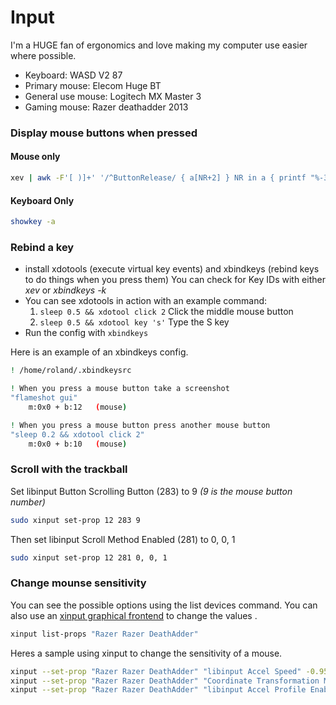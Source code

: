 # Input

I'm a HUGE fan of ergonomics and love making my computer use easier where possible.

* Keyboard: WASD V2 87
* Primary mouse: Elecom Huge BT
* General use mouse: Logitech MX Master 3
* Gaming mouse: Razer deathadder 2013

### Display mouse buttons when pressed

#### Mouse only

```bash
xev | awk -F'[ )]+' '/^ButtonRelease/ { a[NR+2] } NR in a { printf "%-3s %s\n", $5, $8 }'
```

#### Keyboard Only

```bash
showkey -a
```

### Rebind a key

* install xdotools (execute virtual key events) and xbindkeys (rebind keys to do things when you press them)
You can check for Key IDs with either *xev* or *xbindkeys -k*
* You can see xdotools in action with an example command:
  1. ```sleep 0.5 && xdotool click 2``` Click the middle mouse button
  2. ```sleep 0.5 && xdotool key 's'``` Type the S key
* Run the config with ```xbindkeys```

Here is an example of an xbindkeys config.

```bash
! /home/roland/.xbindkeysrc

! When you press a mouse button take a screenshot
"flameshot gui"
    m:0x0 + b:12   (mouse)

! When you press a mouse button press another mouse button
"sleep 0.2 && xdotool click 2"
    m:0x0 + b:10   (mouse)
```

### Scroll with the trackball

Set libinput Button Scrolling Button (283) to 9 *(9 is the mouse button number)*

```bash
sudo xinput set-prop 12 283 9
```

Then set libinput Scroll Method Enabled (281) to 0, 0, 1

```bash
sudo xinput set-prop 12 281 0, 0, 1
```

### Change mounse sensitivity

You can see the possible options using the list devices command. You can also use an [xinput graphical frontend](https://aur.archlinux.org/packages/xinput-gui/) to change the values .

```bash
xinput list-props "Razer Razer DeathAdder"
```

Heres a sample using xinput to change the sensitivity of a mouse.

```bash
xinput --set-prop "Razer Razer DeathAdder" "libinput Accel Speed" -0.95
xinput --set-prop "Razer Razer DeathAdder" "Coordinate Transformation Matrix" 1 0 0 0 1 0 0 0 1
xinput --set-prop "Razer Razer DeathAdder" "libinput Accel Profile Enabled" 0, 1
```
